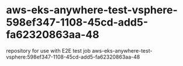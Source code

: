 # aws-eks-anywhere-test-vsphere-598ef347-1108-45cd-add5-fa62320863aa-48
repository for use with E2E test job aws-eks-anywhere-test-vsphere:598ef347-1108-45cd-add5-fa62320863aa-48
